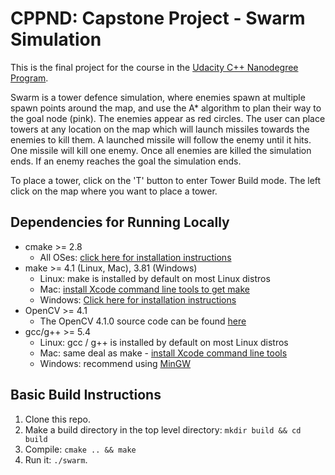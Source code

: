 # CPPND: Capstone Project - Swarm Simulation

This is the final project for the course in the [Udacity C++ Nanodegree Program](https://www.udacity.com/course/c-plus-plus-nanodegree--nd213). 

Swarm is a tower defence simulation, where enemies spawn at multiple spawn points around the map, and use the A* algorithm to plan their way to
the goal node (pink). The enemies appear as red circles. The user can place towers at any location on the map which will launch missiles towards
the enemies to kill them. A launched missile will follow the enemy until it hits. One missile will kill one enemy. Once all enemies are killed
the simulation ends. If an enemy reaches the goal the simulation ends.

To place a tower, click on the 'T' button to enter Tower Build mode. The left click on the map where you want to place a tower.

## Dependencies for Running Locally
* cmake >= 2.8
  * All OSes: [click here for installation instructions](https://cmake.org/install/)
* make >= 4.1 (Linux, Mac), 3.81 (Windows)
  * Linux: make is installed by default on most Linux distros
  * Mac: [install Xcode command line tools to get make](https://developer.apple.com/xcode/features/)
  * Windows: [Click here for installation instructions](http://gnuwin32.sourceforge.net/packages/make.htm)
* OpenCV >= 4.1
  * The OpenCV 4.1.0 source code can be found [here](https://github.com/opencv/opencv/tree/4.1.0)
* gcc/g++ >= 5.4
  * Linux: gcc / g++ is installed by default on most Linux distros
  * Mac: same deal as make - [install Xcode command line tools](https://developer.apple.com/xcode/features/)
  * Windows: recommend using [MinGW](http://www.mingw.org/)

## Basic Build Instructions

1. Clone this repo.
2. Make a build directory in the top level directory: `mkdir build && cd build`
3. Compile: `cmake .. && make`
4. Run it: `./swarm`.
